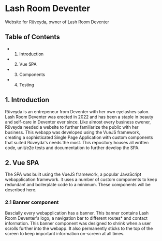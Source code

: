 # Lash Room Deventer
Website for Rüveyda, owner of Lash Room Deventer

## Table of Contents
- 1. Introduction
- 2. Vue SPA
- 3. Components
- 4. Testing

## 1. Introduction
Rüveyda is an entrepeneur from Deventer with her own eyelashes salon. Lash Room Deventer was erected in 2022 and has been a staple in beauty and self-care in Deventer ever since.
Like almost every business owener, Rüveyda needed a website to further familiarize the public with her business. This webapp was developed using the VueJS framework, creating a
sophisticated Single Page Application with custom components that suited Rüveyda's needs the most. This repository houses all written code, unit/e2e tests and documentation to
further develop the SPA.

## 2. Vue SPA
The SPA was built using the VueJS framework, a popular JavaScript webapplication framework. It uses a number of custom components to keep redundant and boilerplate code to a minimum.
These components will be described here.

### 2.1 Banner component
Bascially every webapplication has a banner. This banner contains Lash Room Deventer's logo, a navigation bar to different routes* and contact information. This banner component was
designed to shrink when a user scrolls further into the webapp. It also permanently sticks to the top of the screen to keep important information on-screen at all times.
